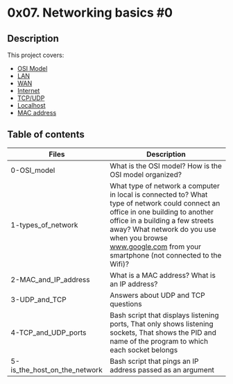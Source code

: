# 0x07. Networking basics #0
## Description
  This project covers:

* [OSI Model](https://en.wikipedia.org/wiki/OSI_model)
* [LAN](https://en.wikipedia.org/wiki/Local_area_network)
* [WAN](https://en.wikipedia.org/wiki/Wide_area_network)
* [Internet](https://en.wikipedia.org/wiki/Internet)
* [TCP/UDP](https://www.howtogeek.com/190014/htg-explains-what-is-the-difference-between-tcp-and-udp/)
* [Localhost](https://en.wikipedia.org/wiki/Localhost)
* [MAC address](https://whatismyipaddress.com/mac-address)

## Table of contents
|Files  |	Description |
| ---- | ---- |
|0-OSI_model	|What is the OSI model? How is the OSI model organized?|
|1-types_of_network|	What type of network a computer in local is connected to? What type of network could connect an office in one building to another office in a building a few streets away? What network do you use when you browse www.google.com from your smartphone (not connected to the Wifi)?|
|2-MAC_and_IP_address|	What is a MAC address? What is an IP address?|
|3-UDP_and_TCP	|Answers about UDP and TCP questions|
|4-TCP_and_UDP_ports|	Bash script that displays listening ports, That only shows listening sockets, That shows the PID and name of the program to which each socket belongs|
|5-is_the_host_on_the_network|	Bash script that pings an IP address passed as an argument|
